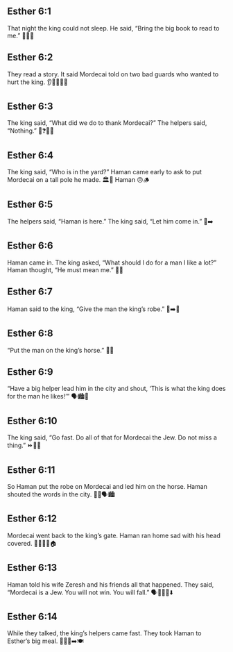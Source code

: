 ## Esther 6:1
That night the king could not sleep. He said, “Bring the big book to read to me.” 🌙👑📖
## Esther 6:2
They read a story. It said Mordecai told on two bad guards who wanted to hurt the king. 👂📖👮‍♂️❌
## Esther 6:3
The king said, “What did we do to thank Mordecai?” The helpers said, “Nothing.” 👑❓🙅‍♂️
## Esther 6:4
The king said, “Who is in the yard?” Haman came early to ask to put Mordecai on a tall pole he made. 🏛️👀 Haman 😠🪵
## Esther 6:5
The helpers said, “Haman is here.” The king said, “Let him come in.” 🚪➡️
## Esther 6:6
Haman came in. The king asked, “What should I do for a man I like a lot?” Haman thought, “He must mean me.” 🤔👑
## Esther 6:7
Haman said to the king, “Give the man the king’s robe.” 👗➡️👑
## Esther 6:8
“Put the man on the king’s horse.” 🐴👑
## Esther 6:9
“Have a big helper lead him in the city and shout, ‘This is what the king does for the man he likes!’” 🗣️🏙️🎉
## Esther 6:10
The king said, “Go fast. Do all of that for Mordecai the Jew. Do not miss a thing.” ⏩👑✅
## Esther 6:11
So Haman put the robe on Mordecai and led him on the horse. Haman shouted the words in the city. 👔🐴🗣️🏙️
## Esther 6:12
Mordecai went back to the king’s gate. Haman ran home sad with his head covered. 🚶‍♂️🚪😢🏠
## Esther 6:13
Haman told his wife Zeresh and his friends all that happened. They said, “Mordecai is a Jew. You will not win. You will fall.” 🗣️👩‍🦰👥⬇️
## Esther 6:14
While they talked, the king’s helpers came fast. They took Haman to Esther’s big meal. 🏃‍♂️👑➡️🍽️
